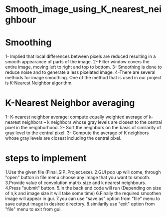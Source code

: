 # Smooth_image_using_K_nearest_neighbour

# Smoothing
  1- Implied that local differences between pixels are reduced resulting in a smooth appearance of parts of the image.
  2- Filter window covers the entire image, moving left to right and top to bottom.
  3- Smoothing is done to reduce noise and to generate a less pixelated image.
  4-There are several methods for image smoothing. One of the method that is used in our project is K-Nearest Neighbor algorithm.
# K-Nearest Neighbor averaging 
  1- K-nearest neighbor average: compute equally weighted average of k-nearest neighbors – k neighbors whose gray levels are closest to the central pixel in the           neighborhood.
  2- Sort the neighbors on the basis of similarity of gray level to the central pixel.
  3- Compute the average of K neighbors whose gray levels are closest including the central pixel.

# steps to implement

  1.Use the given file (Final_SIP_Project.exe).
  2.GUI pop up will come, through "open" button in file menu choose any image that you want to smooth.
  3.Provide value of convolution matrix size and k nearest neighbours.
  4.Press "submit" button.
  5.In the back end code will run (Depending on size of n,k and image size it will take some time)
  6.Finally the required smoothen image will appear in gui.
  7.you can use "save as" option from "file" menu to save output image in desired directory.
  8.similarily use "exit" option from "file" menu to exit from gui.
